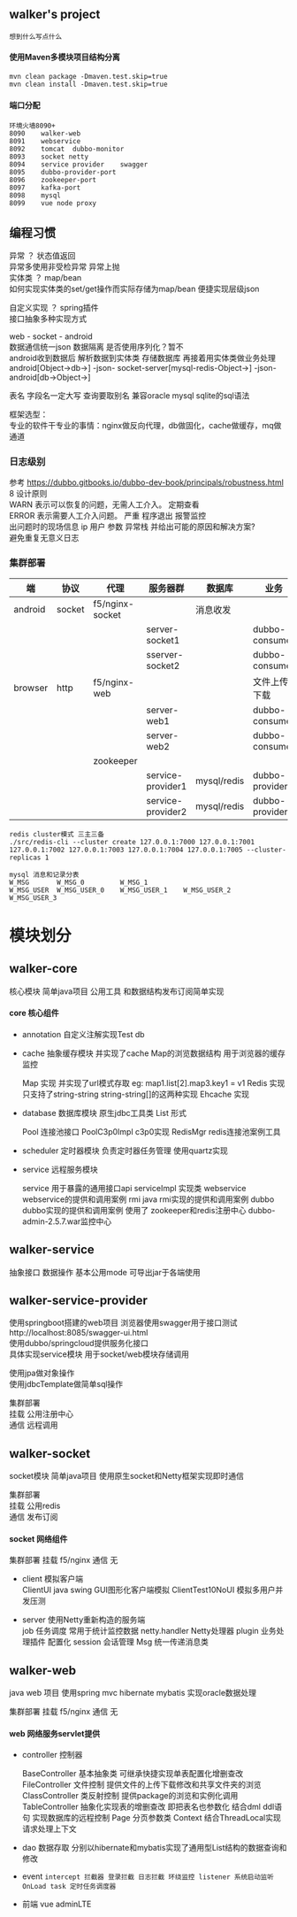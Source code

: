 ## walker's project

	想到什么写点什么

#### 使用Maven多模块项目结构分离

    mvn clean package -Dmaven.test.skip=true
    mvn clean install -Dmaven.test.skip=true

#### 端口分配

    环境火墙8090+
    8090    walker-web
    8091    webservice
    8092    tomcat  dubbo-monitor
    8093    socket netty
    8094    service provider    swagger
    8095    dubbo-provider-port 
    8096    zookeeper-port
    8097    kafka-port
    8098    mysql 
    8099    vue node proxy

## 编程习惯


异常	？	状态值返回  
异常多使用非受检异常 异常上抛  
实体类	？	map/bean  
如何实现实体类的set/get操作而实际存储为map/bean 便捷实现层级json  


自定义实现	？	spring插件  
接口抽象多种实现方式  

web - socket - android  
数据通信统一json 数据隔离 是否使用序列化？暂不  
android收到数据后 解析数据到实体类 存储数据库 再接着用实体类做业务处理  
android[Object->db->] -json- socket-server[mysql-redis-Object->] -json- android[db->Object->]   

表名 字段名一定大写 查询要取别名 兼容oracle mysql sqlite的sql语法  

框架选型：  
专业的软件干专业的事情：nginx做反向代理，db做固化，cache做缓存，mq做通道  


### 日志级别

参考 https://dubbo.gitbooks.io/dubbo-dev-book/principals/robustness.html	8	设计原则  
WARN 表示可以恢复的问题，无需人工介入。	定期查看  
ERROR 表示需要人工介入问题。				严重 程序退出	报警监控  
出问题时的现场信息 ip 用户 参数 异常栈 并给出可能的原因和解决方案?   
避免重复无意义日志  

### 集群部署

端   |   协议   |   代理   |   服务器群   |   数据库   |   业务   
--- |   --- |   --- |   --- |   --- |   ---
android   |   socket | f5/nginx-socket |  | 消息收发
|   |   |  |   server-socket1 | | dubbo-consumer 
|   |   |  | sserver-socket2 | | dubbo-consumer
browser   | http | f5/nginx-web |  | | 文件上传下载 
|   |   |  | server-web1 | | dubbo-consumer 
|   |   |  | server-web2 | | dubbo-consumer 
|   |   | zookeeper  
|   |   |   | service-provider1 | mysql/redis |dubbo-provider
|   |   |   | service-provider2 | mysql/redis | dubbo-provider



	redis cluster模式 三主三备
	./src/redis-cli --cluster create 127.0.0.1:7000 127.0.0.1:7001 127.0.0.1:7002 127.0.0.1:7003 127.0.0.1:7004 127.0.0.1:7005 --cluster-replicas 1
	
	mysql 消息和记录分表
	W_MSG       W_MSG_0		    W_MSG_1
	W_MSG_USER  W_MSG_USER_0	W_MSG_USER_1	W_MSG_USER_2	W_MSG_USER_3

# 模块划分

## walker-core

核心模块 简单java项目 公用工具 和数据结构发布订阅简单实现


#### core 核心组件

* annotation 自定义注解实现Test db

* cache 抽象缓存模块 并实现了cache Map的浏览数据结构 用于浏览器的缓存监控

  Map 实现 并实现了url模式存取 eg: map1.list[2].map3.key1 = v1 Redis 实现 只支持了string-string string-string[]的这两种实现 Ehcache 实现

* database 数据库模块 原生jdbc工具类 List<Map> 形式  

  Pool 连接池接口 PoolC3p0Impl c3p0实现 RedisMgr redis连接池案例工具

* scheduler 定时器模块 负责定时器任务管理 使用quartz实现

* service 远程服务模块

  service 用于暴露的通用接口api serviceImpl 实现类 webservice webservice的提供和调用案例 rmi java rmi实现的提供和调用案例 dubbo dubbo实现的提供和调用案例 使用了
  zookeeper和redis注册中心 dubbo-admin-2.5.7.war监控中心

## walker-service

抽象接口 数据操作 基本公用mode 可导出jar于各端使用  

## walker-service-provider

使用springboot搭建的web项目 浏览器使用swagger用于接口测试  
http://localhost:8085/swagger-ui.html  
使用dubbo/springcloud提供服务化接口  
具体实现service模块 用于socket/web模块存储调用  

使用jpa做对象操作  
使用jdbcTemplate做简单sql操作

集群部署  
挂载  公用注册中心  
通信  远程调用  

## walker-socket

socket模块 简单java项目 使用原生socket和Netty框架实现即时通信

集群部署  
挂载  公用redis  
通信  发布订阅  

#### socket 网络组件

集群部署
挂载  f5/nginx
通信  无

* client 模拟客户端  
ClientUI java swing GUI图形化客户端模拟 ClientTest10NoUI 模拟多用户并发压测

* server 使用Netty重新构造的服务端  
job 任务调度 常用于统计监控数据 netty.handler Netty处理器 plugin 业务处理插件 配置化 session 会话管理 Msg 统一传递消息类

## walker-web

java web 项目 使用spring mvc hibernate mybatis 实现oracle数据处理

集群部署
挂载  f5/nginx
通信  无	

#### web 网络服务servlet提供

* controller 控制器

  BaseController 基本抽象类 可继承快捷实现单表配置化增删查改 FileController 文件控制 提供文件的上传下载修改和共享文件夹的浏览 ClassController 类反射控制
  提供package的浏览和实例化调用 TableController 抽象化实现表的增删查改 即把表名也参数化 结合dml ddl语句 实现数据库的远程控制 Page 分页参数类 Context
  结合ThreadLocal实现请求处理上下文

* dao 数据存取 分别以hibernate和mybatis实现了通用型List<Map>结构的数据查询和修改

* event
  ``
  intercept 拦截器 登录拦截 日志拦截 环绕监控 listener 系统启动监听OnLoad task 定时任务调度器
  ``


* 前端 vue adminLTE 






